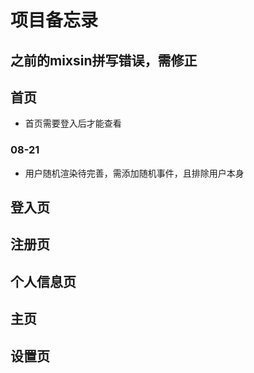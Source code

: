 # 项目备忘录

## 之前的mixsin拼写错误，需修正

## 首页

- 首页需要登入后才能查看 

### 08-21

 - 用户随机渲染待完善，需添加随机事件，且排除用户本身


## 登入页

## 注册页

## 个人信息页

## 主页

## 设置页